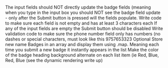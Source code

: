 The input fields should NOT directly update the badge fields (meaning when you type in the input box you should NOT see the badge field update - only after the Submit button is pressed will the fields populate.
Write code to make sure each field is not empty and has at least 3 characters each
If any of the input fields are empty the Submit button should be disabled
Write validation code to make sure the phone number field only has numbers (no dashes or special characters, must look like this 9757653323
Optional
Store new name Badges in an array and display them using .map. Meaning each time you submit a new badge it instantly appears in the list
Make the color of the badge heading background alternate on each list item (ie Red, Blue, Red, Blue (see the dynamic rendering write up)